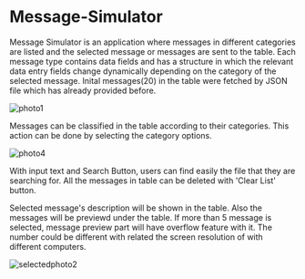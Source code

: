 # Message-Simulator

Message Simulator is an application where messages in different categories are listed and the selected message or messages are sent to the table. Each message type contains data fields and has a structure in which the relevant data entry fields change dynamically depending on the category of the selected message. Inital messages(20) in the table were fetched by JSON file which has already provided before.

![photo1](https://github.com/sefasarac/Message-Simulator/assets/70567964/19152636-999c-49d1-9f7f-857e8165a660)

Messages can be classified in the table according to their categories. This action can be done by selecting the category options.

![photo4](https://github.com/sefasarac/Message-Simulator/assets/70567964/0ab335f5-7d67-4344-996c-12073c1e2f29)


With input text and Search Button, users can find easily the file that they are searching for.
All the messages in table can be deleted with 'Clear List' button.


Selected message's description will be shown in the table. Also the messages will be previewd under the table. If more than 5 message is selected, message preview part will have overflow feature with it. The number could be different with related the screen resolution of with different computers. 

![selectedphoto2](https://github.com/sefasarac/Message-Simulator/assets/70567964/27d6030a-52a2-4c82-b5fb-626e10e51d7c)
